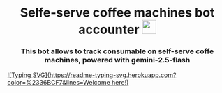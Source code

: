 
<h1 align="center">Selfe-serve coffee machines bot accounter
<img src="https://user-images.githubusercontent.com/74038190/216120974-24a76b31-7f39-41f1-a38f-b3c1377cc612.png" height="32"/></h1>
<h3 align="center">This bot allows to track consumable on self-serve coffe machines, powered with gemini-2.5-flash</h3>

[![Typing SVG](https://readme-typing-svg.herokuapp.com?color=%2336BCF7&lines=Welcome here!)](https://git.io/typing-svg)

